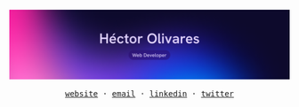 ![README Cover](/assets/readme-co.png)

<p align="center">
	<samp>
		<a href="https://www.hectorolivares.me" target="_blank">website</a> ·
		<a href="mailto:hectorolivares033@gmail.com" target="_blank">email</a> ·
		<a href="https://www.linkedin.com/in/hectorolivaresn" target="_blank">linkedin</a> ·
		<a href="https://twitter.com/hektorolivares" target="_blank">twitter</a> 
	</samp>
</p>

